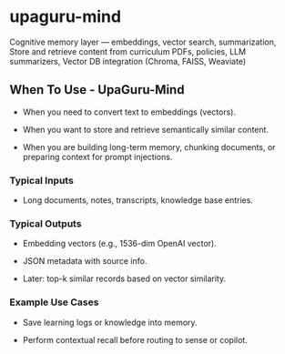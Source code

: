 # upaguru-mind
Cognitive memory layer — embeddings, vector search, summarization, Store and retrieve content from curriculum PDFs, policies, LLM summarizers, Vector DB integration (Chroma, FAISS, Weaviate)


## When To Use - UpaGuru-Mind

- When you need to convert text to embeddings (vectors).

- When you want to store and retrieve semantically similar content.

- When you are building long-term memory, chunking documents, or preparing context for prompt injections.

### Typical Inputs
- Long documents, notes, transcripts, knowledge base entries.

### Typical Outputs
- Embedding vectors (e.g., 1536-dim OpenAI vector).

- JSON metadata with source info.

- Later: top-k similar records based on vector similarity.

### Example Use Cases
- Save learning logs or knowledge into memory.

- Perform contextual recall before routing to sense or copilot.